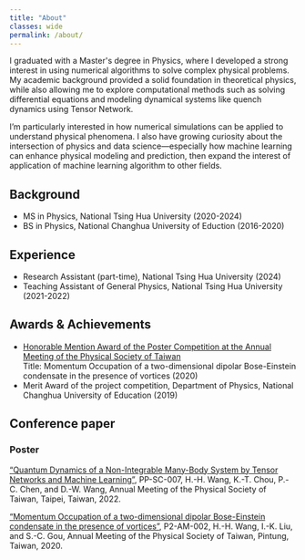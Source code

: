 ```yaml
---
title: "About"
classes: wide
permalink: /about/
---
```


I graduated with a Master's degree in Physics, where I developed a strong interest in using numerical algorithms to solve complex physical problems. My academic background provided a solid foundation in theoretical physics, while also allowing me to explore computational methods such as solving differential equations and modeling dynamical systems like quench dynamics using Tensor Network.

I’m particularly interested in how numerical simulations can be applied to understand physical phenomena. I also have growing curiosity about the intersection of physics and data science—especially how machine learning can enhance physical modeling and prediction, then expand the interest of application of machine learning algorithm to other fields.

## Background
- MS in Physics, National Tsing Hua University (2020-2024)
- BS in Physics, National Changhua University of Eduction (2016-2020)

## Experience
- Research Assistant (part-time), National Tsing Hua University (2024)
- Teaching Assistant of General Physics, National Tsing Hua University (2021-2022)

## Awards & Achievements
- [Honorable Mention Award of the Poster Competition at the Annual Meeting of the Physical Society of Taiwan][Honorable-Mention-Poster_TPS-2020]\
Title: Momentum Occupation of a two-dimensional dipolar Bose-Einstein condensate in the presence of vortices (2020)
- Merit Award of the project competition, Department of Physics, National Changhua University of Education (2019)

## Conference paper
### Poster
[“Quantum Dynamics of a Non-Integrable Many-Body System by Tensor Networks and Machine Learning”][Quantum-Dynamics-non-integrable-TN-ML], PP-SC-007, H.-H. Wang, K.-T. Chou, P.-C. Chen, and D.-W. Wang, Annual Meeting of the Physical Society of Taiwan, Taipei, Taiwan, 2022.

[“Momentum Occupation of a two-dimensional dipolar Bose-Einstein condensate in the presence of vortices”][dipolar-BEC-2D-vortices], P2-AM-002, H.-H. Wang, I.-K. Liu, and S.-C. Gou, Annual Meeting of the Physical Society of Taiwan, Pintung, Taiwan, 2020.

[Honorable-Mention-Poster_TPS-2020]: https://tps2020.conf.tw/site/news_show.aspx?sid=1312&lang=en&pid=221#a12
[Quantum-Dynamics-non-integrable-TN-ML]: https://tps2022.conf.tw/site/order/1396/paperpreview.aspx?pid=0874
[dipolar-BEC-2D-vortices]: https://tps2020.conf.tw/site/order/1312/paperpreview.aspx?pid=0997

